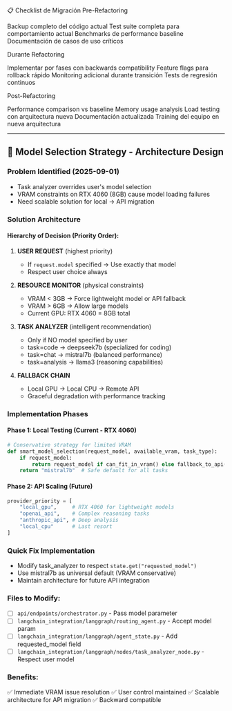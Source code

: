 📋 Checklist de Migración
Pre-Refactoring

 Backup completo del código actual
 Test suite completa para comportamiento actual
 Benchmarks de performance baseline
 Documentación de casos de uso críticos

Durante Refactoring

 Implementar por fases con backwards compatibility
 Feature flags para rollback rápido
 Monitoring adicional durante transición
 Tests de regresión continuos

Post-Refactoring

 Performance comparison vs baseline
 Memory usage analysis
 Load testing con arquitectura nueva
 Documentación actualizada
 Training del equipo en nueva arquitectura

---

## 🎯 Model Selection Strategy - Architecture Design

### Problem Identified (2025-09-01)
- Task analyzer overrides user's model selection
- VRAM constraints on RTX 4060 (8GB) cause model loading failures
- Need scalable solution for local → API migration

### Solution Architecture

#### Hierarchy of Decision (Priority Order):
1. **USER REQUEST** (highest priority)
   - If `request.model` specified → Use exactly that model
   - Respect user choice always

2. **RESOURCE MONITOR** (physical constraints)
   - VRAM < 3GB → Force lightweight model or API fallback
   - VRAM > 6GB → Allow large models
   - Current GPU: RTX 4060 = 8GB total

3. **TASK ANALYZER** (intelligent recommendation)
   - Only if NO model specified by user
   - task=code → deepseek7b (specialized for coding)
   - task=chat → mistral7b (balanced performance)
   - task=analysis → llama3 (reasoning capabilities)

4. **FALLBACK CHAIN**
   - Local GPU → Local CPU → Remote API
   - Graceful degradation with performance tracking

### Implementation Phases

#### Phase 1: Local Testing (Current - RTX 4060)
```python
# Conservative strategy for limited VRAM
def smart_model_selection(request_model, available_vram, task_type):
    if request_model:
        return request_model if can_fit_in_vram() else fallback_to_api()
    return "mistral7b"  # Safe default for all tasks
```

#### Phase 2: API Scaling (Future)
```python
provider_priority = [
    "local_gpu",     # RTX 4060 for lightweight models
    "openai_api",    # Complex reasoning tasks
    "anthropic_api", # Deep analysis
    "local_cpu"      # Last resort
]
```

### Quick Fix Implementation
- Modify task_analyzer to respect `state.get("requested_model")`
- Use mistral7b as universal default (VRAM conservative)
- Maintain architecture for future API integration

### Files to Modify:
- [ ] `api/endpoints/orchestrator.py` - Pass model parameter
- [ ] `langchain_integration/langgraph/routing_agent.py` - Accept model param
- [ ] `langchain_integration/langgraph/agent_state.py` - Add requested_model field
- [ ] `langchain_integration/langgraph/nodes/task_analyzer_node.py` - Respect user model

### Benefits:
✅ Immediate VRAM issue resolution
✅ User control maintained
✅ Scalable architecture for API migration
✅ Backward compatible 
